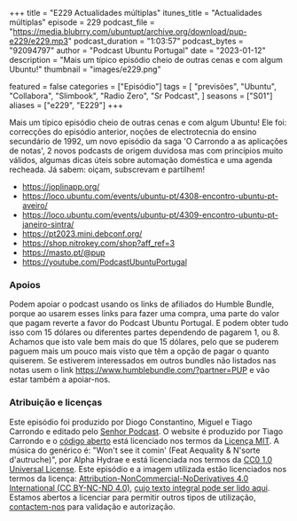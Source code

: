 +++
title = "E229 Actualidades múltiplas"
itunes_title = "Actualidades múltiplas"
episode = 229
podcast_file = "https://media.blubrry.com/ubuntupt/archive.org/download/pup-e229/e229.mp3"
podcast_duration = "1:03:57"
podcast_bytes = "92094797"
author = "Podcast Ubuntu Portugal"
date = "2023-01-12"
description = "Mais um típico episódio cheio de outras cenas e com algum Ubuntu!"
thumbnail = "images/e229.png"

featured = false
categories = ["Episódio"]
tags = [
  "previsões",
  "Ubuntu",
  "Collabora",
  "Slimbook",
  "Radio Zero",
  "Sr Podcast",
]
seasons = ["S01"]
aliases = ["e229", "E229"]
+++

Mais um típico episódio cheio de outras cenas e com algum Ubuntu! Ele foi: correcções do episódio anterior, noções de electrotecnia do ensino secundário de 1992, um novo episódio da saga 'O Carrondo a as aplicações de notas', 2 novos podcasts de origem duvidosa mas com princípios muito válidos, algumas dicas úteis sobre automação doméstica e uma agenda recheada.
Já sabem: oiçam, subscrevam e partilhem!

* https://joplinapp.org/
* https://loco.ubuntu.com/events/ubuntu-pt/4308-encontro-ubuntu-pt-aveiro/
* https://loco.ubuntu.com/events/ubuntu-pt/4309-encontro-ubuntu-pt-janeiro-sintra/
* https://pt2023.mini.debconf.org/
* https://shop.nitrokey.com/shop?aff_ref=3
* https://masto.pt/@pup
* https://youtube.com/PodcastUbuntuPortugal


### Apoios
Podem apoiar o podcast usando os links de afiliados do Humble Bundle, porque ao usarem esses links para fazer uma compra, uma parte do valor que pagam reverte a favor do Podcast Ubuntu Portugal.
E podem obter tudo isso com 15 dólares ou diferentes partes dependendo de pagarem 1, ou 8.
Achamos que isto vale bem mais do que 15 dólares, pelo que se puderem paguem mais um pouco mais visto que têm a opção de pagar o quanto quiserem.
Se estiverem interessados em outros bundles não listados nas notas usem o link https://www.humblebundle.com/?partner=PUP e vão estar também a apoiar-nos.

### Atribuição e licenças
Este episódio foi produzido por Diogo Constantino, Miguel e Tiago Carrondo e editado pelo [Senhor Podcast](https://senhorpodcast.pt/).
O website é produzido por Tiago Carrondo e o [código aberto](https://gitlab.com/podcastubuntuportugal/website) está licenciado nos termos da [Licença MIT](https://gitlab.com/podcastubuntuportugal/website/main/LICENSE).
A música do genérico é: "Won't see it comin' (Feat Aequality & N'sorte d'autruche)", por Alpha Hydrae e está licenciada nos termos da [CC0 1.0 Universal License](https://creativecommons.org/publicdomain/zero/1.0/).
Este episódio e a imagem utilizada estão licenciados nos termos da licença: [Attribution-NonCommercial-NoDerivatives 4.0 International (CC BY-NC-ND 4.0)](https://creativecommons.org/licenses/by-nc-nd/4.0/), [cujo texto integral pode ser lido aqui](https://creativecommons.org/licenses/by-nc-nd/4.0/legalcode). Estamos abertos a licenciar para permitir outros tipos de utilização, [contactem-nos](https://podcastubuntuportugal.org/contactos) para validação e autorização.

